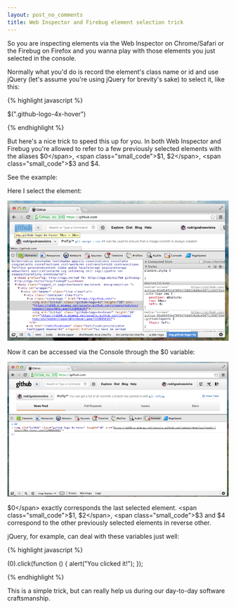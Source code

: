 ```yaml
---
layout: post_no_comments
title: Web Inspector and Firebug element selection trick
---
```


<span class="drops">S</span>o you are inspecting elements via the Web Inspector on Chrome/Safari or the Firebug on Firefox and you wanna play with those elements you just selected in the console.

Normally what you'd do is record the element's class name or id and use jQuery (let's assume you're using jQuery for brevity's sake) to select it, like this:

{% highlight javascript %}

$(".github-logo-4x-hover")

{% endhighlight %}

But here's a nice trick to speed this up for you. In both Web Inspector and Firebug you're allowed to refer to a few previously selected elements with the aliases <span class="small_code">$0</span>, <span class="small_code">$1</span>, <span class="small_code">$2</span>, <span class="small_code">$3</span> and <span class="small_code">$4</span>.

See the example:

Here I select the element:

[![Selecting an element on the Web Inspector](/public/images/element_selection.png "Selecting an element on the Web Inspector")](http://www.rodrigoalvesvieira.com/public/images/element_selection.png)

Now it can be accessed via the Console through the <span class="small_code">$0</span> variable:

[![Fetching the last selected element on the Web Inspector](/public/images/element_selection1.png "Fetching the last selected element on the Web Inspector")](http://www.rodrigoalvesvieira.com/public/images/element_selection1.png)

<span class="small_code">$0</span> exactly corresponds the last selected element. <span class="small_code">$1</span>, <span class="small_code">$2</span>, <span class="small_code">$3</span> and <span class="small_code">$4</span> correspond to the other previously selected elements in reverse other.

jQuery, for example, can deal with these variables just well:

{% highlight javascript %}

$($0).click(function () {
    alert("You clicked it!");
});

{% endhighlight %}

This is a simple trick, but can really help us during our day-to-day software craftsmanship.
